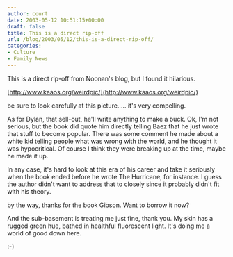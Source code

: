 ```yaml
---
author: court
date: 2003-05-12 10:51:15+00:00
draft: false
title: This is a direct rip-off
url: /blog/2003/05/12/this-is-a-direct-rip-off/
categories:
- Culture
- Family News
---
```


This is a direct rip-off from Noonan's blog, but I found it hilarious.

[http://www.kaaos.org/weirdpic/](http://www.kaaos.org/weirdpic/)

be sure to look carefully at this picture.....  it's very compelling.

As for Dylan, that sell-out, he'll write anything to make a buck.  Ok, I'm not serious, but the book did quote him directly telling Baez that he just wrote that stuff to become popular.  There was some comment he made about a white kid telling people what was wrong with the world, and he thought it was hypocritical.  Of course I think they were breaking up at the time, maybe he made it up.

In any case, it's hard to look at this era of his career and take it seriously when the book ended before he wrote The Hurricane, for instance.  I guess the author didn't want to address that to closely since it probably didn't fit with his theory.

by the way, thanks for the book Gibson.  Want to borrow it now?

And the sub-basement is treating me just fine, thank you.  My skin has a rugged green hue, bathed in healthful fluorescent light.  It's doing me a world of good down here.

:-)
